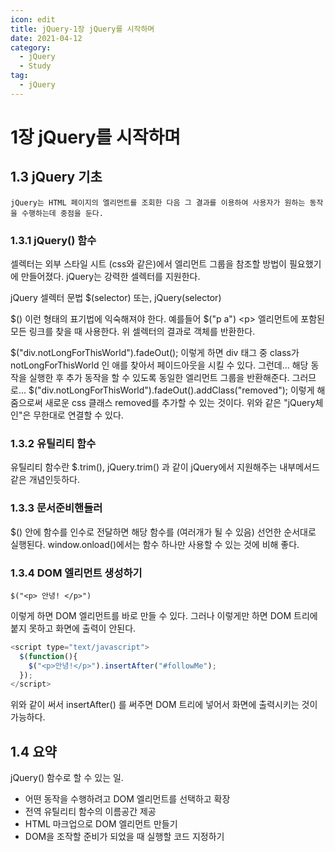 ```yaml
---
icon: edit
title: jQuery-1장 jQuery를 시작하며
date: 2021-04-12
category:
  - jQuery
  - Study
tag:
  - jQuery
---
```

# 1장 jQuery를 시작하며

## 1.3 jQuery 기초
  `jQuery는 HTML 페이지의 엘리먼트를 조회한 다음 그 결과를 이용하여 사용자가 원하는 동작을 수행하는데 중점을 둔다.`
  
### 1.3.1 jQuery() 함수
  셀렉터는 외부 스타일 시트 (css와 같은)에서 엘리먼트 그룹을 참조할 방법이 필요했기에 만들어졌다.
  jQuery는 강력한 셀렉터를 지원한다.

  jQuery 셀렉터 문법
  $(selector)
  또는,
  jQuery(selector)

  $() 이런 형태의 표기법에 익숙해져야 한다.
  예를들어 $("p a") \<p\> 엘리먼트에 포함된 모든 링크를 찾을 때 사용한다.
  위 셀렉터의 결과로 객체를 반환한다. 

  $("div.notLongForThisWorld").fadeOut();
  이렇게 하면 div 태그 중 class가 notLongForThisWorld 인 애를 찾아서 페이드아웃을 시킬 수 있다.
  그런데...
  해당 동작을 실행한 후 추가 동작을 할 수 있도록 동일한 엘리먼트 그룹을 반환해준다. 그러므로...
  $("div.notLongForThisWorld").fadeOut().addClass("removed");
  이렇게 해줌으로써 새로운 css 클래스 removed를 추가할 수 있는 것이다.
  위와 같은 "jQuery체인"은 무한대로 연결할 수 있다.

### 1.3.2 유틸리티 함수
  유틸리티 함수란 $.trim(), jQuery.trim() 과 같이 jQuery에서 지원해주는 내부메서드 같은 개념인듯하다.

### 1.3.3 문서준비핸들러
  $() 안에 함수를 인수로 전달하면 해당 함수를 (여러개가 될 수 있음) 선언한 순서대로 실행된다.
  window.onload()에서는 함수 하나만 사용할 수 있는 것에 비해 좋다.

### 1.3.4 DOM 엘리먼트 생성하기

  ```$("<p> 안녕! </p>")```

  이렇게 하면  DOM 엘리먼트를 바로 만들 수 있다.
  그러나 이렇게만 하면 DOM 트리에 붙지 못하고 화면에 출력이 안된다.

  ```javascript
  <script type="text/javascript">
    $(function(){
      $("<p>안녕!</p>").insertAfter("#followMe");
    });
  </script>
  ```

  위와 같이 써서 insertAfter() 를 써주면 DOM 트리에 넣어서 화면에 출력시키는 것이 가능하다.

## 1.4 요약
  jQuery() 함수로 할 수 있는 일.
  - 어떤 동작을 수행하려고 DOM 엘리먼트를 선택하고 확장
  - 전역 유틸리티 함수의 이름공간 제공
  - HTML 마크업으로 DOM 엘리먼트 만들기
  - DOM을 조작할 준비가 되었을 때 실행할 코드 지정하기

